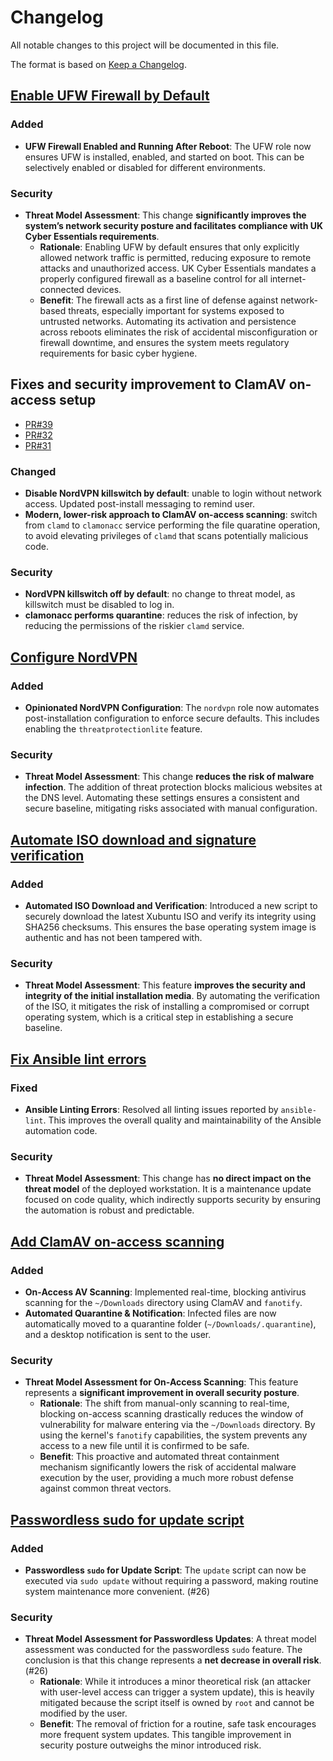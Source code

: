 # Changelog

All notable changes to this project will be documented in this file.

The format is based on [Keep a Changelog](https://keepachangelog.com/en/1.0.0/).

## [Enable UFW Firewall by Default](https://github.com/brabster/xubuntu-workstation/pull/44)

### Added

-   **UFW Firewall Enabled and Running After Reboot**: The UFW role now ensures UFW is installed, enabled, and started on boot. This can be selectively enabled or disabled for different environments.

### Security

-   **Threat Model Assessment**: This change **significantly improves the system’s network security posture and facilitates compliance with UK Cyber Essentials requirements**.
    -   **Rationale**: Enabling UFW by default ensures that only explicitly allowed network traffic is permitted, reducing exposure to remote attacks and unauthorized access. UK Cyber Essentials mandates a properly configured firewall as a baseline control for all internet-connected devices.
    -   **Benefit**: The firewall acts as a first line of defense against network-based threats, especially important for systems exposed to untrusted networks. Automating its activation and persistence across reboots eliminates the risk of accidental misconfiguration or firewall downtime, and ensures the system meets regulatory requirements for basic cyber hygiene.

## Fixes and security improvement to ClamAV on-access setup

- [PR#39](https://github.com/brabster/xubuntu-workstation/pull/39)
- [PR#32](https://github.com/brabster/xubuntu-workstation/pull/32)
- [PR#31](https://github.com/brabster/xubuntu-workstation/pull/31)

### Changed

- **Disable NordVPN killswitch by default**: unable to login without network access. Updated post-install messaging to remind user.
- **Modern, lower-risk approach to ClamAV on-access scanning**: switch from `clamd` to `clamonacc` service performing the file quaratine operation, to avoid elevating privileges of `clamd` that scans potentially malicious code.

### Security

- **NordVPN killswitch off by default**: no change to threat model, as killswitch must be disabled to log in.
- **clamonacc performs quarantine**: reduces the risk of infection, by reducing the permissions of the riskier `clamd` service.

## [Configure NordVPN](https://github.com/brabster/xubuntu-workstation/pull/30)

### Added

-   **Opinionated NordVPN Configuration**: The `nordvpn` role now automates post-installation configuration to enforce secure defaults. This includes enabling the `threatprotectionlite` feature.

### Security

-   **Threat Model Assessment**: This change **reduces the risk of malware infection**. The addition of threat protection blocks malicious websites at the DNS level. Automating these settings ensures a consistent and secure baseline, mitigating risks associated with manual configuration.

## [Automate ISO download and signature verification](https://github.com/brabster/xubuntu-workstation/pull/29)

### Added

-   **Automated ISO Download and Verification**: Introduced a new script to securely download the latest Xubuntu ISO and verify its integrity using SHA256 checksums. This ensures the base operating system image is authentic and has not been tampered with.

### Security

-   **Threat Model Assessment**: This feature **improves the security and integrity of the initial installation media**. By automating the verification of the ISO, it mitigates the risk of installing a compromised or corrupt operating system, which is a critical step in establishing a secure baseline.

## [Fix Ansible lint errors](https://github.com/brabster/xubuntu-workstation/pull/28)

### Fixed

-   **Ansible Linting Errors**: Resolved all linting issues reported by `ansible-lint`. This improves the overall quality and maintainability of the Ansible automation code.

### Security

-   **Threat Model Assessment**: This change has **no direct impact on the threat model** of the deployed workstation. It is a maintenance update focused on code quality, which indirectly supports security by ensuring the automation is robust and predictable.

## [Add ClamAV on-access scanning](https://github.com/brabster/xubuntu-workstation/pull/27)

### Added

-   **On-Access AV Scanning**: Implemented real-time, blocking antivirus scanning for the `~/Downloads` directory using ClamAV and `fanotify`.
-   **Automated Quarantine & Notification**: Infected files are now automatically moved to a quarantine folder (`~/Downloads/.quarantine`), and a desktop notification is sent to the user.

### Security

-   **Threat Model Assessment for On-Access Scanning**: This feature represents a **significant improvement in overall security posture**.
    -   **Rationale**: The shift from manual-only scanning to real-time, blocking on-access scanning drastically reduces the window of vulnerability for malware entering via the `~/Downloads` directory. By using the kernel's `fanotify` capabilities, the system prevents any access to a new file until it is confirmed to be safe.
    -   **Benefit**: This proactive and automated threat containment mechanism significantly lowers the risk of accidental malware execution by the user, providing a much more robust defense against common threat vectors.

## [Passwordless sudo for update script](https://github.com/brabster/xubuntu-workstation/pull/26)

### Added

-   **Passwordless `sudo` for Update Script**: The `update` script can now be executed via `sudo update` without requiring a password, making routine system maintenance more convenient. (#26)

### Security

-   **Threat Model Assessment for Passwordless Updates**: A threat model assessment was conducted for the passwordless `sudo` feature. The conclusion is that this change represents a **net decrease in overall risk**. (#26)
    -   **Rationale**: While it introduces a minor theoretical risk (an attacker with user-level access can trigger a system update), this is heavily mitigated because the script itself is owned by `root` and cannot be modified by the user.
    -   **Benefit**: The removal of friction for a routine, safe task encourages more frequent system updates. This tangible improvement in security posture outweighs the minor introduced risk.

